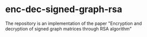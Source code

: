 # enc-dec-signed-graph-rsa
The repository is an implementation of the paper "Encryption and decryption of signed graph matrices through RSA algorithm"

